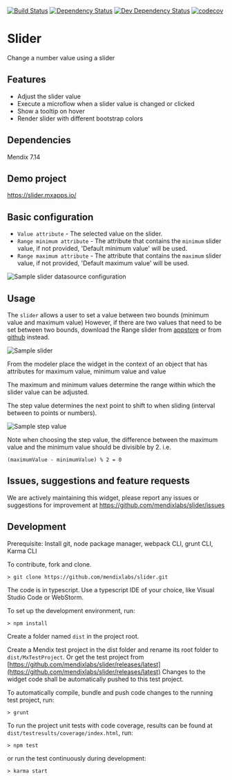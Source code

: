 [![Build Status](https://travis-ci.org/mendixlabs/slider.svg?branch=master)](https://travis-ci.org/mendixlabs/slider)
[![Dependency Status](https://david-dm.org/mendixlabs/slider.svg)](https://david-dm.org/mendixlabs/slider)
[![Dev Dependency Status](https://david-dm.org/mendixlabs/slider.svg#info=devDependencies)](https://david-dm.org/mendixlabs/slider#info=devDependencies)
[![codecov](https://codecov.io/gh/mendixlabs/slider/branch/master/graph/badge.svg)](https://codecov.io/gh/mendixlabs/slider)

# Slider
Change a number value using a slider

## Features
* Adjust the slider value
* Execute a microflow when a slider value is changed or clicked
* Show a tooltip on hover
* Render slider with different bootstrap colors

## Dependencies
Mendix 7.14

## Demo project
https://slider.mxapps.io/

## Basic configuration
* `Value attribute` - The selected value on the slider.
* `Range minimum attribute` - The attribute that contains the `minimum` slider value, if not provided, 'Default minimum value' will be used.
* `Range maximum attribute` - The attribute that contains the `maximum` slider value, if not provided, 'Default maximum value' will be used.

 ![Sample slider datasource configuration](/assets/DataSource.PNG)

## Usage
The `slider` allows a user to set a value between two bounds (minimum value and maximum value)
However, if there are two values that need to be set between two bounds, download the Range slider from [appstore](https://appstore.home.mendix.com/link/app/52704/Mendix/Range-slider) or from [github](https://github.com/mendixlabs/range-slider) instead.

![Sample slider](/assets/Sample_usage.png)

From the modeler place the widget in the context of an object that has attributes for maximum value, minimum value and value

The maximum and minimum values determine the range within which the slider value can be adjusted.

The step value determines the next point to shift to when sliding (interval between to points or numbers).

![Sample step value](/assets/Sample_stepvalue.png)

Note when choosing the step value, the difference between the maximum value and the minimum value should be divisible by 2. i.e.

```
(maximumValue - minimumValue) % 2 = 0

```
## Issues, suggestions and feature requests
We are actively maintaining this widget, please report any issues or suggestions for improvement at
https://github.com/mendixlabs/slider/issues

## Development
Prerequisite: Install git, node package manager, webpack CLI, grunt CLI, Karma CLI

To contribute, fork and clone.

    > git clone https://github.com/mendixlabs/slider.git

The code is in typescript. Use a typescript IDE of your choice, like Visual Studio Code or WebStorm.

To set up the development environment, run:

    > npm install

Create a folder named `dist` in the project root.

Create a Mendix test project in the dist folder and rename its root folder to `dist/MxTestProject`. Or get the test project from [https://github.com/mendixlabs/slider/releases/latest](https://github.com/mendixlabs/slider/releases/latest) Changes to the widget code shall be automatically pushed to this test project.

To automatically compile, bundle and push code changes to the running test project, run:

    > grunt

To run the project unit tests with code coverage, results can be found at `dist/testresults/coverage/index.html`, run:

    > npm test

or run the test continuously during development:

    > karma start
